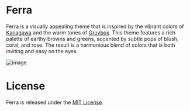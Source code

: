 # Ferra

Ferra is a visually appealing theme that is inspired by the vibrant colors of [Kanagawa](https://github.com/rebelot/kanagawa.nvim) and the warm tones of [Gruvbox](https://github.com/morhetz/gruvbox). This theme features a rich palette of earthy browns and greens, accented by subtle pops of blush, coral, and rose. The result is a harmonious blend of colors that is both inviting and easy on the eyes.

![image](https://user-images.githubusercontent.com/2248455/230400600-5374ccd0-6fb3-4935-8f36-9f38e7928768.png)

# License
Ferra is released under the [MIT License](https://github.com/casperstorm/ferra/raw/main/LICENSE.md).
